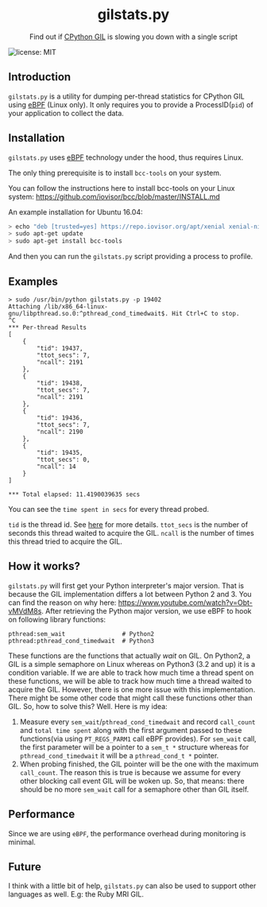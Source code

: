 <p align="center">
   
</p>

<h1 align="center">gilstats.py</h1>
<p align="center">
    Find out if <a href="https://opensource.com/article/17/4/grok-gil">CPython GIL</a> is slowing you down with a single script
</p>

![license: MIT](https://img.shields.io/badge/license-MIT-blue.svg?style=flat-square) 

## Introduction
`gilstats.py` is a utility for dumping per-thread statistics for CPython GIL using [eBPF](http://www.brendangregg.com/blog/2019-01-01/learn-ebpf-tracing.html) (Linux only). It only requires you to provide a ProcessID(`pid`) of your application to collect the data.

## Installation
`gilstats.py` uses [eBPF](http://www.brendangregg.com/blog/2019-01-01/learn-ebpf-tracing.html) technology under the hood, thus requires Linux.

The only thing prerequisite is to install `bcc-tools` on your system. 

You can follow the instructions here to install bcc-tools on your Linux system:
https://github.com/iovisor/bcc/blob/master/INSTALL.md

An example installation for Ubuntu 16.04:

```bash
> echo "deb [trusted=yes] https://repo.iovisor.org/apt/xenial xenial-nightly main" | sudo tee /etc/apt/sources.list.d/iovisor.list
> sudo apt-get update
> sudo apt-get install bcc-tools
```

And then you can run the `gilstats.py` script providing a process to profile.

## Examples

```
> sudo /usr/bin/python gilstats.py -p 19402
Attaching /lib/x86_64-linux-gnu/libpthread.so.0:^pthread_cond_timedwait$. Hit Ctrl+C to stop.
^C
*** Per-thread Results
[
    {
        "tid": 19437, 
        "ttot_secs": 7, 
        "ncall": 2191
    }, 
    {
        "tid": 19438, 
        "ttot_secs": 7, 
        "ncall": 2191
    }, 
    {
        "tid": 19436, 
        "ttot_secs": 7, 
        "ncall": 2190
    }, 
    {
        "tid": 19435, 
        "ttot_secs": 0, 
        "ncall": 14
    }
]

*** Total elapsed: 11.4190039635 secs
```

You can see the `time spent in secs` for every thread probed. 

`tid` is the thread id. See [here](https://github.com/iovisor/bcc/blob/master/docs/reference_guide.md#4-bpf_get_current_pid_tgid) for more details.
`ttot_secs` is the number of seconds this thread waited to acquire the GIL.
`ncall` is the number of times this thread tried to acquire the GIL.

## How it works?

`gilstats.py` will first get your Python interpreter's major version. That is because the GIL implementation differs a lot between Python 2 and 3. You can find the reason on why here: https://www.youtube.com/watch?v=Obt-vMVdM8s. After retrieving the Python major version, we use eBPF to hook on following library functions:

```
pthread:sem_wait                # Python2
pthread:pthread_cond_timedwait  # Python3
```

These functions are the functions that actually _wait_ on GIL. On Python2, a GIL is a simple semaphore on Linux whereas on Python3 (3.2 and up) it is a condition variable. If we are able to track how much time a thread spent on these functions, we will be able to track how much time a thread waited to acquire the GIL. However, there is one more issue with this implementation. There might be some other code that might call these functions other than GIL. So, how to solve this? Well. Here is my idea:
   
   1) Measure every `sem_wait`/`pthread_cond_timedwait` and record `call_count` and `total time spent` along with the first argument passed to these functions(via using `PT_REGS_PARM1` call eBPF provides). For `sem_wait` call, the first parameter will be a pointer to a `sem_t *` structure whereas for `pthread_cond_timedwait` it will be a `pthread_cond_t *` pointer.
   2) When probing finished, the GIL pointer will be the one with the maximum `call_count`. The reason this is true is because we assume for every other blocking call event GIL will be woken up. So, that means: there should be no more `sem_wait` call for a semaphore other than GIL itself. 

## Performance

Since we are using `eBPF`, the performance overhead during monitoring is minimal.

## Future

I think with a little bit of help, `gilstats.py` can also be used to support other languages as well. E.g: the Ruby MRI GIL.
   



